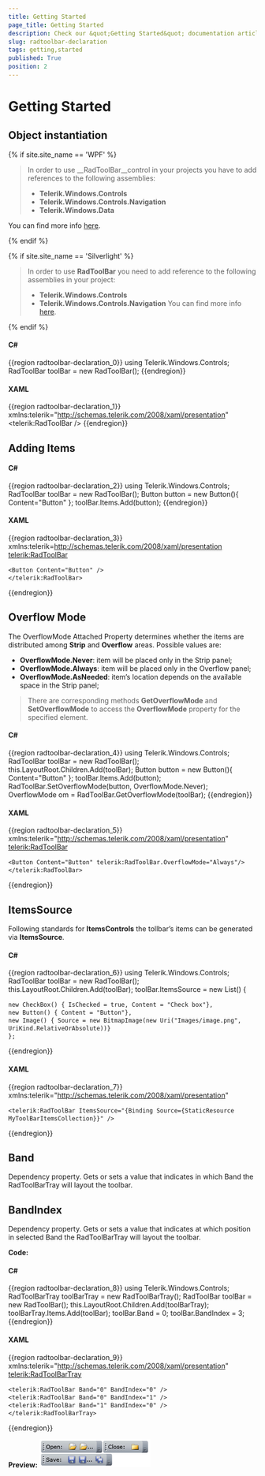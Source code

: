 ```yaml
---
title: Getting Started
page_title: Getting Started
description: Check our &quot;Getting Started&quot; documentation article for the RadToolBar WPF control.
slug: radtoolbar-declaration
tags: getting,started
published: True
position: 2
---
```


# Getting Started

## Object instantiation

{% if site.site_name == 'WPF' %}

> In order to use __RadToolBar__control in your projects you have to add references to the following assemblies:
>	- __Telerik.Windows.Controls__
>	- __Telerik.Windows.Controls.Navigation__
>	- __Telerik.Windows.Data__

You can find more info [here](http://www.telerik.com/help/wpf/installation-installing-controls-dependencies-wpf.html).

{% endif %}

{% if site.site_name == 'Silverlight' %}

> In order to use __RadToolBar__ you need to add reference to the following assemblies in your project:
>	- __Telerik.Windows.Controls__
>	- __Telerik.Windows.Controls.Navigation__
>You can find more info [here](http://www.telerik.com/help/silverlight/installation-installing-controls-dependencies.html).

{% endif %}

#### __C#__

{{region radtoolbar-declaration_0}}
	using Telerik.Windows.Controls;
	RadToolBar toolBar = new RadToolBar();
{{endregion}}

#### __XAML__

{{region radtoolbar-declaration_1}}
	xmlns:telerik="http://schemas.telerik.com/2008/xaml/presentation"
	<telerik:RadToolBar />
{{endregion}}


## Adding Items

#### __C#__

{{region radtoolbar-declaration_2}}
	using Telerik.Windows.Controls;
	RadToolBar toolBar = new RadToolBar();
	Button button = new Button(){ Content="Button" };
	toolBar.Items.Add(button);
{{endregion}}

#### __XAML__

{{region radtoolbar-declaration_3}}
	xmlns:telerik=http://schemas.telerik.com/2008/xaml/presentation
	<telerik:RadToolBar>
	
	<Button Content="Button" />
	</telerik:RadToolBar>
{{endregion}}

## Overflow Mode

The OverflowMode Attached Property determines whether the items are distributed among __Strip__ and __Overflow__ areas. Possible values are:
* __OverflowMode.Never__: item will be placed only in the Strip panel;
* __OverflowMode.Always__: item will be placed only in the Overflow panel;
* __OverflowMode.AsNeeded__: item’s location depends on the available space in the Strip panel;

>There are corresponding methods __GetOverflowMode__ and __SetOverflowMode__ to access the __OverflowMode__ property for the specified element.

#### __C#__

{{region radtoolbar-declaration_4}}
	using Telerik.Windows.Controls;
	RadToolBar toolBar = new RadToolBar();
	this.LayoutRoot.Children.Add(toolBar);
	Button button = new Button(){ Content="Button" };
	toolBar.Items.Add(button);
	RadToolBar.SetOverflowMode(button, OverflowMode.Never);
	OverflowMode om = RadToolBar.GetOverflowMode(toolBar);
{{endregion}}

#### __XAML__

{{region radtoolbar-declaration_5}}
	xmlns:telerik="http://schemas.telerik.com/2008/xaml/presentation"
	<telerik:RadToolBar>
	
	<Button Content="Button" telerik:RadToolBar.OverflowMode="Always"/>
	</telerik:RadToolBar>
{{endregion}}

##  ItemsSource

Following standards for __ItemsControls__ the tollbar’s items can be generated via __ItemsSource__.

#### __C#__

{{region radtoolbar-declaration_6}}
	using Telerik.Windows.Controls;
	RadToolBar toolBar = new RadToolBar();
	this.LayoutRoot.Children.Add(toolBar);
	toolBar.ItemsSource = new List<object>()
	{
	
	new CheckBox() { IsChecked = true, Content = "Check box"},
	new Button() { Content = "Button"},
	new Image() { Source = new BitmapImage(new Uri("Images/image.png", UriKind.RelativeOrAbsolute))}
	};
{{endregion}}

#### __XAML__

{{region radtoolbar-declaration_7}}
	xmlns:telerik="http://schemas.telerik.com/2008/xaml/presentation"
	
	<telerik:RadToolBar ItemsSource="{Binding Source={StaticResource MyToolBarItemsCollection}}" />
{{endregion}}

## Band

Dependency property.
Gets or sets a value that indicates in which Band the RadToolBarTray will layout the toolbar.

## BandIndex

Dependency property.
Gets or sets a value that indicates at which position in selected Band the RadToolBarTray will layout the toolbar.

__Code:__

#### __C#__

{{region radtoolbar-declaration_8}}
	using Telerik.Windows.Controls;
	RadToolBarTray toolBarTray = new RadToolBarTray();
	RadToolBar toolBar = new RadToolBar();
	this.LayoutRoot.Children.Add(toolBarTray);
	toolBarTray.Items.Add(toolBar);
	toolBar.Band = 0;
	toolBar.BandIndex = 3;
{{endregion}}

#### __XAML__

{{region radtoolbar-declaration_9}}
	xmlns:telerik="http://schemas.telerik.com/2008/xaml/presentation"
	<telerik:RadToolBarTray>
	
	<telerik:RadToolBar Band="0" BandIndex="0" />
	<telerik:RadToolBar Band="0" BandIndex="1" />
	<telerik:RadToolBar Band="1" BandIndex="0" />
	</telerik:RadToolBarTray>
{{endregion}}

__Preview:__
![](images/RadToolBar_bands.png)